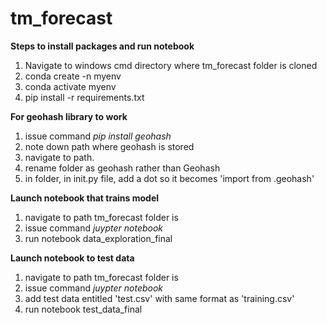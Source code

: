 # tm_forecast

**Steps to install packages and run notebook**
1. Navigate to windows cmd directory where tm_forecast folder is cloned
2. conda create -n myenv 
3. conda activate myenv
4. pip install -r requirements.txt

**For geohash library to work**
1. issue command  *pip install geohash*
2. note down path where geohash is stored 
3. navigate to path. 
4. rename folder as geohash rather than Geohash
5. in folder, in init.py file, add a dot so it becomes 'import from .geohash'

**Launch notebook that trains model**
1. navigate to path tm_forecast folder is
2. issue command *juypter notebook*
3. run notebook data_exploration_final

**Launch notebook to test data**
1. navigate to path tm_forecast folder is
2. issue command *juypter notebook*
3. add test data entitled 'test.csv' with same format as 'training.csv'
4. run notebook test_data_final

